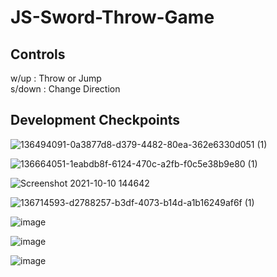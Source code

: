 # JS-Sword-Throw-Game

## Controls
w/up : Throw or Jump  
s/down : Change Direction

## Development Checkpoints
![136494091-0a3877d8-d379-4482-80ea-362e6330d051 (1)](https://user-images.githubusercontent.com/44596884/137527684-b9b406ca-5846-406b-875f-f002ad04574b.png)

![136664051-1eabdb8f-6124-470c-a2fb-f0c5e38b9e80 (1)](https://user-images.githubusercontent.com/44596884/137527894-91290cff-f349-4e32-9654-0a55d550c879.png)

![Screenshot 2021-10-10 144642](https://user-images.githubusercontent.com/44596884/136714590-372d48ea-141a-4854-aca6-b651c75effab.png)

![136714593-d2788257-b3df-4073-b14d-a1b16249af6f (1)](https://user-images.githubusercontent.com/44596884/137528029-d32394e2-eed8-4c26-99fb-1254726070c2.png)

![image](https://user-images.githubusercontent.com/44596884/136885707-1b464295-dae4-4b60-87ea-1eb3c162c2cc.png)

![image](https://user-images.githubusercontent.com/44596884/137489256-ebeef69d-1166-471d-b976-ace03fd5fa67.png)

![image](https://user-images.githubusercontent.com/44596884/137526897-41b8677e-7b80-4ace-baf8-252e8c6ae3ed.png)
